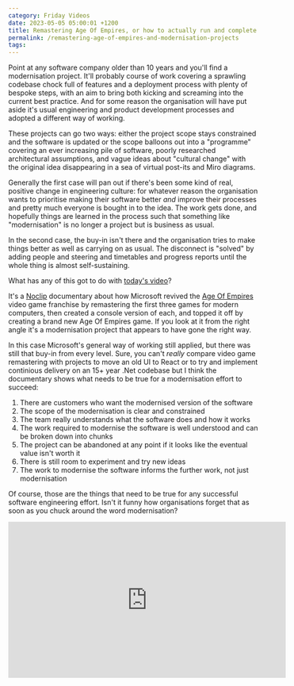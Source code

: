 ```yaml
---
category: Friday Videos
date: 2023-05-05 05:00:01 +1200
title: Remastering Age Of Empires, or how to actually run and complete a software modernisation project
permalink: /remastering-age-of-empires-and-modernisation-projects
tags: 
---
```


Point at any software company older than 10 years and you'll find a modernisation project. It'll probably course of work covering a sprawling codebase chock full of features and a deployment process with plenty of bespoke steps, with an aim to bring both kicking and screaming into the current best practice. And for some reason the organisation will have put aside it's usual engineering and product development processes and adopted a different way of working.

These projects can go two ways: either the project scope stays constrained and the software is updated or the scope balloons out into a "programme" covering an ever increasing pile of software, poorly researched architectural assumptions, and vague ideas about "cultural change" with the original idea disappearing in a sea of virtual post-its and Miro diagrams. 

Generally the first case will pan out if there's been some kind of real, positive change in engineering culture: for whatever reason the organisation wants to prioritise making their software better *and* improve their processes and pretty much everyone is bought in to the idea. The work gets done, and hopefully things are learned in the process such that something like "modernisation" is no longer  a project but is business as usual.

In the second case, the buy-in isn't there and the organisation tries to make things better as well as carrying on as usual. The disconnect is "solved" by adding people and steering and timetables and progress reports until the whole thing is almost self-sustaining. 

What has any of this got to do with [today's video](https://youtu.be/fJ4TMdIYadc)? 

It's a [Noclip](https://www.noclip.video/) documentary about how Microsoft revived the [Age Of Empires](https://www.ageofempires.com/) video game franchise by remastering the first three games for modern computers, then created a console version of each, and topped it off by creating a brand new Age Of Empires game. If you look at it from the right angle it's a modernisation project that appears to have gone the right way. 

In this case Microsoft's general way of working still applied, but there was still that buy-in from every level. Sure, you can't *really* compare video game remastering with projects to move an old UI to React or to try and implement continious delivery on an 15+ year .Net codebase but I think the documentary shows what needs to be true for a modernisation effort to succeed:

1. There are customers who want the modernised version of the software
2. The scope of the modernisation is clear and constrained
3. The team really understands what the software does and how it works
4. The work required to modernise the software is well understood and can be broken down into chunks
5. The project can be abandoned at any point if it looks like the eventual value isn't worth it
6. There is still room to experiment and try new ideas
7. The work to modernise the software informs the further work, not just modernisation

Of course, those are the things that need to be true for any successful software engineering effort. Isn't it funny how organisations forget that as soon as you chuck around the word modernisation?

<div class="embed-container"><iframe width="560" height="315" src="https://www.youtube-nocookie.com/embed/fJ4TMdIYadc" frameborder="0" allow="accelerometer; autoplay; encrypted-media; gyroscope; picture-in-picture" allowfullscreen></iframe></div>